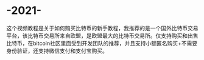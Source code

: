# -2021-
这个视频教程是关于如何购买比特币的新手教程，我推荐的是一个国外比特币交易平台，该比特币交易所来自欧盟，是欧盟最大的比特币交易所。仅支持购买和出售比特币，在bitcoin社区里面受到开发团队的推荐，并且支持小额匿名购买+不需要身份验证，还支持微信支付和支付宝购买。
